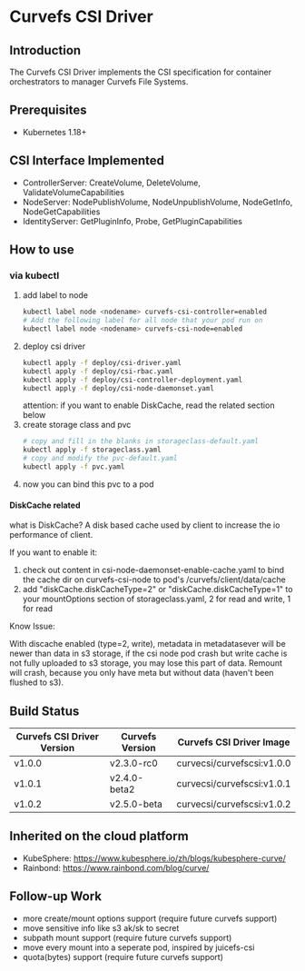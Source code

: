 # Curvefs CSI Driver

## Introduction

The Curvefs CSI Driver implements the CSI specification for container orchestrators to manager Curvefs File Systems.

## Prerequisites

- Kubernetes 1.18+

## CSI Interface Implemented

- ControllerServer: CreateVolume, DeleteVolume, ValidateVolumeCapabilities
- NodeServer: NodePublishVolume, NodeUnpublishVolume, NodeGetInfo, NodeGetCapabilities
- IdentityServer: GetPluginInfo, Probe, GetPluginCapabilities

## How to use

### via kubectl

1. add label to node
    ```bash
    kubectl label node <nodename> curvefs-csi-controller=enabled
    # Add the following label for all node that your pod run on
    kubectl label node <nodename> curvefs-csi-node=enabled
    ```
2. deploy csi driver
    ```bash
    kubectl apply -f deploy/csi-driver.yaml
    kubectl apply -f deploy/csi-rbac.yaml
    kubectl apply -f deploy/csi-controller-deployment.yaml
    kubectl apply -f deploy/csi-node-daemonset.yaml
    ```
   attention: if you want to enable DiskCache, read the related section below
3. create storage class and pvc
   ```bash
   # copy and fill in the blanks in storageclass-default.yaml
   kubectl apply -f storageclass.yaml
   # copy and modify the pvc-default.yaml
   kubectl apply -f pvc.yaml
   ```
4. now you can bind this pvc to a pod

#### DiskCache related

what is DiskCache? A disk based cache used by client to increase the io performance
of client.

If you want to enable it:
1. check out content in csi-node-daemonset-enable-cache.yaml to bind the cache dir on curvefs-csi-node to pod's /curvefs/client/data/cache
2. add "diskCache.diskCacheType=2" or "diskCache.diskCacheType=1" to your mountOptions section of storageclass.yaml, 2 for read and write, 1 for read

Know Issue:

With discache enabled (type=2, write), metadata in metadatasever will be newer than data in s3 storage,
if the csi node pod crash but write cache is not fully uploaded to s3 storage,
you may lose this part of data. Remount will crash, because you only have meta but without data (haven't been flushed to s3).


## Build Status

| Curvefs CSI Driver Version | Curvefs Version | Curvefs CSI Driver Image                          |
|----------------------------|-----------------|---------------------------------------------------|
| v1.0.0                     | v2.3.0-rc0      | curvecsi/curvefscsi:v1.0.0 |
| v1.0.1 | v2.4.0-beta2 | curvecsi/curvefscsi:v1.0.1|
| v1.0.2 | v2.5.0-beta | curvecsi/curvefscsi:v1.0.2| 

## Inherited on the cloud platform

- KubeSphere: https://www.kubesphere.io/zh/blogs/kubesphere-curve/
- Rainbond: https://www.rainbond.com/blog/curve/

## Follow-up Work

- more create/mount options support (require future curvefs support)
- move sensitive info like s3 ak/sk to secret
- subpath mount support (require future curvefs support)
- move every mount into a seperate pod, inspired by juicefs-csi
- quota(bytes) support (require future curvefs support)
